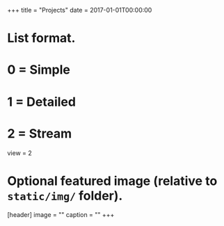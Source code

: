 +++
title = "Projects"
date = 2017-01-01T00:00:00

# List format.
#   0 = Simple
#   1 = Detailed
#   2 = Stream
view = 2

# Optional featured image (relative to `static/img/` folder).
[header]
image = ""
caption = ""
+++
